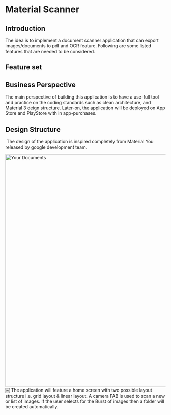 # Material Scanner

## Introduction

The idea is to implement a document scanner application that can export images/documents to pdf and OCR feature.
Following are some listed features that are needed to be considered.

## Feature set


## Business Perspective

The main perspective of building this application is to have a use-full tool and practice on the coding standards such as clean architecture, and Material 3 deign structure. Later-on, the application will be deployed on App Store and PlayStore with in app-purchases. 

## Design Structure
 The design of the application is inspired completely from Material You released by google development team. 

 <img width="730" alt="Your Documents" src="https://github.com/Zohaib1397/Flutter_Material_Scanner/assets/66197508/2ac81bda-2248-4fb3-a3c8-10082f64eb58">
￼
The application will feature a home screen with two possible layout structure i.e. grid layout & linear layout. A camera FAB is used to scan a new or list of images. If the user selects for the Burst of images then a folder will be created automatically.   
